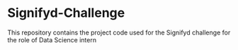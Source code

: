 # Signifyd-Challenge
This repository contains the project code used for the Signifyd challenge for the role of Data Science intern
